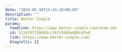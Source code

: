 ```yaml
---
date: "2024-05-18T14:43:28+00:00"
description: ""
title: Better Simple
params:
  feedlink: https://www.better-simple.com/atom.xml
  id: 51167df258d83cc167c5d60a688cdfe8
  link: https://www.better-simple.com/
  blogrolls: []
---
```

